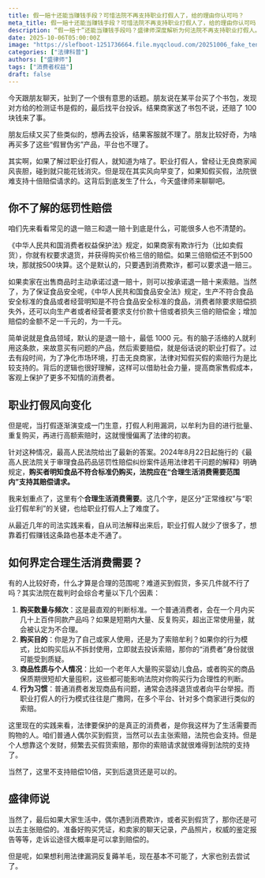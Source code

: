 ```yaml
---
title: 假一赔十还能当赚钱手段？可惜法院不再支持职业打假人了，给的理由你认可吗？
meta_title: 假一赔十还能当赚钱手段？可惜法院不再支持职业打假人了，给的理由你认可吗？
description: “假一赔十”还能当赚钱手段吗？盛律师深度解析为何法院不再支持职业打假人。文章从《消费者权益保护法》的“退一赔三”和《食品安全法》的“退一赔十”讲起，揭示了最高法最新司法解释如何通过“合理生活消费需要”这一标准，限制以牟利为目的的“知假买假”行为。本文详细分析了法院判断“合理”的四大因素：购买数量、目的、商品性质和行为习惯。让你明白普通消费者维权与职业打假的区别，以及如何正确维权。
date: 2025-10-06T05:00:00Z
image: "https://slefboot-1251736664.file.myqcloud.com/20251006_fake_ten.webp"
categories: ["法律科普"]
authors: ["盛律师"]
tags: ["消费者权益"]
draft: false
---
```


今天跟朋友聊天，扯到了一个很有意思的话题。朋友说在某平台买了个书包，发现对方给的检测证书是假的，最后找平台投诉。结果商家送了书包不说，还赔了 100 块钱来了事。

朋友后续又买了些类似的，想再去投诉，结果客服就不理了。朋友比较好奇，为啥再买多了这些“假冒伪劣”产品，平台也不理了。

其实啊，如果了解过职业打假人，就知道为啥了。职业打假人，曾经让无良商家闻风丧胆，碰到就只能花钱消灾。但是现在其实风向早变了，如果知假买假，法院很难支持十倍赔偿请求的。这背后到底发生了什么，今天盛律师来聊聊吧。

## 你不了解的惩罚性赔偿

咱们先来看看常见的退一赔三和退一赔十到底是什么，可能很多人也不清楚的。

《中华人民共和国消费者权益保护法》规定，如果商家有欺诈行为（比如卖假货），你就有权要求退货，并获得购买价格三倍的赔偿。如果三倍赔偿还不到500块，那就按500块算。这个是默认的，只要遇到消费欺诈，都可以要求退一赔三。

如果卖家在出售商品时主动承诺过退一赔十，则可以按承诺退一赔十来索赔。当然了，为了保证食品安全呢，《中华人民共和国食品安全法》规定，生产不符合食品安全标准的食品或者经营明知是不符合食品安全标准的食品，消费者除要求赔偿损失外，还可以向生产者或者经营者要求支付价款十倍或者损失三倍的赔偿金；增加赔偿的金额不足一千元的，为一千元。

简单说就是食品领域，默认的是退一赔十，最低 1000 元。有的脑子活络的人就利用这条款，来故意买有问题的产品，然后索要赔偿，就是俗话说的职业打假了。过去有段时间，为了净化市场环境，打击无良商家，法律对知假买假的索赔行为是比较支持的。背后的逻辑也很好理解，这样可以借助社会力量，提高商家售假成本，客观上保护了更多不知情的消费者。

## 职业打假风向变化

但是呢，当打假逐渐演变成一门生意，打假人利用漏洞，以牟利为目的进行批量、重复购买，再进行高额索赔时，这就慢慢偏离了法律的初衷。

针对这种情况，最高人民法院给出了最新的答案。2024年8月22日起施行的《最高人民法院关于审理食品药品惩罚性赔偿纠纷案件适用法律若干问题的解释》明确规定，**购买者明知食品不符合标准仍购买，法院应在“合理生活消费需要范围内”支持其赔偿请求。**

我来划重点了，这里有个**合理生活消费需要**。这几个字，是区分“正常维权”与“职业打假牟利”的关键，也给职业打假人上了难度了。

从最近几年的司法实践来看，自从司法解释出来后，职业打假人就少了很多了，想靠着打假赚钱这条路也基本走不通了。

## 如何界定合理生活消费需要？

有的人比较好奇，什么才算是合理的范围呢？难道买到假货，多买几件就不行了吗？其实法院在裁判时会综合考量以下几个因素：

1. **购买数量与频次**：这是最直观的判断标准。一个普通消费者，会在一个月内买几十上百件同款产品吗？如果是短期内大量、反复购买，超出正常使用量，就会被认定为不合理。
2. **购买目的**：你是为了自己或家人使用，还是为了索赔牟利？如果你的行为模式，比如购买后从不拆封使用，立即就去投诉索赔，那你的“消费者”身份就很可能受到质疑。
3. **商品性质与个人情况**：比如一个老年人大量购买婴幼儿食品，或者购买的商品保质期很短却大量囤积，这些都可能影响法院对你购买行为合理性的判断。
4. **行为习惯**：普通消费者发现商品有问题，通常会选择退货或者向平台举报。而职业打假人的行为模式往往是广撒网，在多个平台、针对多个商家进行类似的索赔。

这里现在的实践来看，法律要保护的是真正的消费者，是你我这样为了生活需要而购物的人。咱们普通人偶尔买到假货，当然可以去主张索赔，法院也会支持。但是个人想靠这个发财，频繁去买假货索赔，那你的索赔请求就很难得到法院的支持了。

当然了，这里不支持赔偿10倍，买到后退货还是可以的。

## 盛律师说

当然了，最后如果大家生活中，偶尔遇到消费欺诈，或者买到假货了，那你还是可以去主张赔偿的。准备好购买凭证，和卖家的聊天记录，产品照片，权威的鉴定报告等等，走诉讼途径大概率是可以拿到赔偿的。

但是呢，如果想利用法律漏洞反复薅羊毛，现在基本不可能了，大家也别去尝试了。